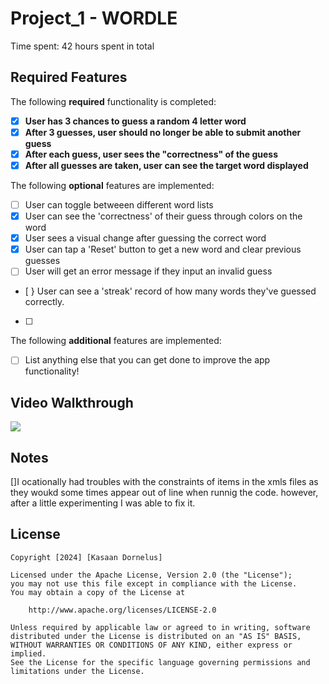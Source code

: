 # Project_1 - WORDLE

Time spent: 42 hours spent in total

## Required Features

The following **required** functionality is completed:

- [X] **User has 3 chances to guess a random 4 letter word**
- [X] **After 3 guesses, user should no longer be able to submit another guess**
- [X] **After each guess, user sees the "correctness" of the guess**
- [X] **After all guesses are taken, user can see the target word displayed**

The following **optional** features are implemented:

- [ ] User can toggle betweeen different word lists
- [X] User can see the 'correctness' of their guess through colors on the word 
- [X] User sees a visual change after guessing the correct word
- [X] User can tap a 'Reset' button to get a new word and clear previous guesses
- [ ] User will get an error message if they input an invalid guess
- [ } User can see a 'streak' record of how many words they've guessed correctly.
- [ ] 
The following **additional** features are implemented:

* [ ] List anything else that you can get done to improve the app functionality!

## Video Walkthrough

<div>
    <a href="https://www.loom.com/share/401226df3b6c49508102776c7f0ac4d6">
    </a>
    <a href="https://www.loom.com/share/401226df3b6c49508102776c7f0ac4d6">
      <img style="max-width:300px;" src="https://cdn.loom.com/sessions/thumbnails/401226df3b6c49508102776c7f0ac4d6-ca42bbd08f9aecef-full-play.gif">
    </a>
  </div>

## Notes

[]I ocationally  had troubles with  the constraints of items in the xmls files as they woukd some times appear out of line when runnig the code. however, after a little experimenting I was able to fix it.
## License

    Copyright [2024] [Kasaan Dornelus]

    Licensed under the Apache License, Version 2.0 (the "License");
    you may not use this file except in compliance with the License.
    You may obtain a copy of the License at

        http://www.apache.org/licenses/LICENSE-2.0

    Unless required by applicable law or agreed to in writing, software
    distributed under the License is distributed on an "AS IS" BASIS,
    WITHOUT WARRANTIES OR CONDITIONS OF ANY KIND, either express or implied.
    See the License for the specific language governing permissions and
    limitations under the License.
